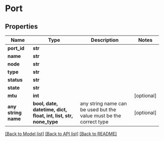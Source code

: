 # Port


## Properties
Name | Type | Description | Notes
------------ | ------------- | ------------- | -------------
**port_id** | **str** |  | 
**name** | **str** |  | 
**node** | **str** |  | 
**type** | **str** |  | 
**status** | **str** |  | 
**state** | **str** |  | 
**mtu** | **int** |  | [optional] 
**any string name** | **bool, date, datetime, dict, float, int, list, str, none_type** | any string name can be used but the value must be the correct type | [optional]

[[Back to Model list]](../README.md#documentation-for-models) [[Back to API list]](../README.md#documentation-for-api-endpoints) [[Back to README]](../README.md)


